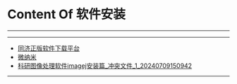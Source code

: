 # Content Of 软件安装
****
****
  - [同济正版软件下载平台](0.同济正版软件下载平台.md)
  - [微纳米](1.微纳米.md)
  - [科研图像处理软件imagej安装篇_冲突文件_1_20240709150942](2.科研图像处理软件imagej安装篇_冲突文件_1_20240709150942.md)
****
